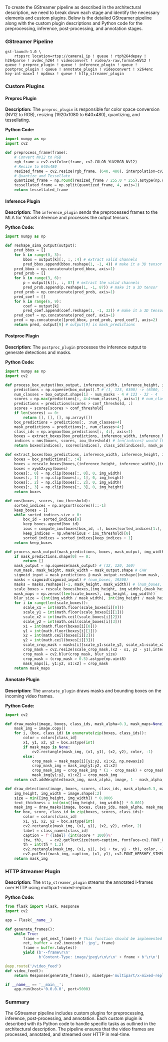 To create the GStreamer pipeline as described in the architectural description, we need to break down each stage and identify the necessary elements and custom plugins. Below is the detailed GStreamer pipeline along with the custom plugin descriptions and Python code for the preprocessing, inference, post-processing, and annotation stages.

### GStreamer Pipeline

```plaintext
gst-launch-1.0 \
    rtspsrc location=rtsp://camera1_ip ! queue ! rtph264depay ! h264parse ! avdec_h264 ! videoconvert ! video/x-raw,format=NV12 ! queue ! preproc_plugin ! queue ! inference_plugin ! queue ! postproc_plugin ! queue ! annotate_plugin ! videoconvert ! x264enc key-int-max=1 ! mp4mux ! queue ! http_streamer_plugin
```

### Custom Plugins

#### Preproc Plugin

**Description:**
The `preproc_plugin` is responsible for color space conversion (NV12 to RGB), resizing (1920x1080 to 640x480), quantizing, and tessellating.

**Python Code:**
```python
import numpy as np
import cv2

def preprocess_frame(frame):
    # Convert NV12 to RGB
    rgb_frame = cv2.cvtColor(frame, cv2.COLOR_YUV2RGB_NV12)
    # Resize to 640x480
    resized_frame = cv2.resize(rgb_frame, (640, 480), interpolation=cv2.INTER_LINEAR)
    # Quantize and Tessellate
    quantized_frame = np.round(resized_frame / 255.0 * 255).astype(np.uint8)
    tessellated_frame = np.split(quantized_frame, 4, axis=1)
    return tessellated_frame
```

#### Inference Plugin

**Description:**
The `inference_plugin` sends the preprocessed frames to the MLA for Yolov8 inference and processes the output tensors.

**Python Code:**
```python
import numpy as np

def reshape_sima_output(output):
    pred_bbox = []
    for k in range(0, 3):
        bbox = output[k][:, :, :4] # extract valid channels
        pred_bbox.append(bbox.reshape(1, -1, 4)) # make it a 3D tensor
    pred_bbox = np.concatenate(pred_bbox, axis=1)
    pred_prob = []
    for k in range(3, 6):
        p = output[k][:, :, 87] # extract the valid channels
        pred_prob.append(p.reshape(1, -1, 87)) # make it a 3D tensor
    pred_prob = np.concatenate(pred_prob, axis=1)
    pred_coef = []
    for k in range(6, 9):
        coef = output[k]
        pred_coef.append(coef.reshape(1, -1, 32)) # make it a 3D tensor
    pred_coef = np.concatenate(pred_coef, axis=1)
    pred = np.concatenate([pred_bbox, pred_prob, pred_coef], axis=2)
    return pred, output[9] # output[9] is mask_predictions
```

#### Postproc Plugin

**Description:**
The `postproc_plugin` processes the inference output to generate detections and masks.

**Python Code:**
```python
import numpy as np
import cv2

def process_box_output(box_output, inference_width, inference_height, img_width, img_height, num_masks=32, conf_threshold=0.5, iou_threshold=0.3):
    predictions = np.squeeze(box_output).T # (1, 123, 6300) -> (6300, 123)
    num_classes = box_output.shape[1] - num_masks - 4 # 123 - 32 - 4
    scores = np.max(predictions[:, 4:4+num_classes], axis=1) # num_classes = 87
    predictions = predictions[scores > conf_threshold, :]
    scores = scores[scores > conf_threshold]
    if len(scores) == 0:
        return [], [], [], np.array([])
    box_predictions = predictions[:, :num_classes+4]
    mask_predictions = predictions[:, num_classes+4:]
    class_ids = np.argmax(box_predictions[:, 4:], axis=1)
    boxes = extract_boxes(box_predictions, inference_width, inference_height, img_width, img_height)
    indices = nms(boxes, scores, iou_threshold) # len(indices) would the number of valid bounding boxes
    return boxes[indices], scores[indices], class_ids[indices], mask_predictions[indices]

def extract_boxes(box_predictions, inference_width, inference_height, img_width, img_height):
    boxes = box_predictions[:, :4]
    boxes = rescale_boxes(boxes,(inference_height, inference_width),(img_height, img_width))
    boxes = xywh2xyxy(boxes)
    boxes[:, 0] = np.clip(boxes[:, 0], 0, img_width)
    boxes[:, 1] = np.clip(boxes[:, 1], 0, img_height)
    boxes[:, 2] = np.clip(boxes[:, 2], 0, img_width)
    boxes[:, 3] = np.clip(boxes[:, 3], 0, img_height)
    return boxes

def nms(boxes, scores, iou_threshold):
    sorted_indices = np.argsort(scores)[::-1]
    keep_boxes = []
    while sorted_indices.size > 0:
        box_id = sorted_indices[0]
        keep_boxes.append(box_id)
        ious = compute_iou(boxes[box_id, :], boxes[sorted_indices[1:], :])
        keep_indices = np.where(ious < iou_threshold)[0]
        sorted_indices = sorted_indices[keep_indices + 1]
    return keep_boxes

def process_mask_output(mask_predictions, boxes, mask_output, img_width, img_height):
    if mask_predictions.shape[0] == 0:
        return []
    mask_output = np.squeeze(mask_output) # (32, 120, 160)
    num_mask, mask_height, mask_width = mask_output.shape # CHW
    sigmoid_input = mask_predictions @ mask_output.reshape((num_mask, -1))
    masks = sigmoid(sigmoid_input) # (num_boxes, 19200)
    masks = masks.reshape((-1, mask_height, mask_width)) # (num_boxes, 120, 160)
    scale_boxes = rescale_boxes(boxes,(img_height, img_width),(mask_height, mask_width))
    mask_maps = np.zeros((len(scale_boxes), img_height, img_width))
    blur_size = (int(img_width / mask_width), int(img_height / mask_height))
    for i in range(len(scale_boxes)):
        scale_x1 = int(math.floor(scale_boxes[i][0]))
        scale_y1 = int(math.floor(scale_boxes[i][1]))
        scale_x2 = int(math.ceil(scale_boxes[i][2]))
        scale_y2 = int(math.ceil(scale_boxes[i][3]))
        x1 = int(math.floor(boxes[i][0]))
        y1 = int(math.floor(boxes[i][1]))
        x2 = int(math.ceil(boxes[i][2]))
        y2 = int(math.ceil(boxes[i][3]))
        scale_crop_mask = masks[i][scale_y1:scale_y2, scale_x1:scale_x2]
        crop_mask = cv2.resize(scale_crop_mask,(x2 - x1, y2 - y1),interpolation=cv2.INTER_CUBIC)
        crop_mask = cv2.blur(crop_mask, blur_size)
        crop_mask = (crop_mask > 0.5).astype(np.uint8)
        mask_maps[i, y1:y2, x1:x2] = crop_mask
    return mask_maps
```

#### Annotate Plugin

**Description:**
The `annotate_plugin` draws masks and bounding boxes on the incoming video frames.

**Python Code:**
```python
import cv2

def draw_masks(image, boxes, class_ids, mask_alpha=0.3, mask_maps=None):
    mask_img = image.copy()
    for i, (box, class_id) in enumerate(zip(boxes, class_ids)):
        color = colors[class_id]
        x1, y1, x2, y2 = box.astype(int)
        if mask_maps is None:
            cv2.rectangle(mask_img, (x1, y1), (x2, y2), color, -1)
        else:
            crop_mask = mask_maps[i][y1:y2, x1:x2, np.newaxis]
            crop_mask_img = mask_img[y1:y2, x1:x2]
            crop_mask_img = crop_mask_img * (1 - crop_mask) + crop_mask * color
            mask_img[y1:y2, x1:x2] = crop_mask_img
    return cv2.addWeighted(mask_img, mask_alpha, image, 1 - mask_alpha, 0)

def draw_detections(image, boxes, scores, class_ids, mask_alpha=0.3, mask_maps=None):
    img_height, img_width = image.shape[:2]
    size = min([img_height, img_width]) * 0.0006
    text_thickness = int(min([img_height, img_width]) * 0.001)
    mask_img = draw_masks(image, boxes, class_ids, mask_alpha, mask_maps)
    for box, score, class_id in zip(boxes, scores, class_ids):
        color = colors[class_id]
        x1, y1, x2, y2 = box.astype(int)
        cv2.rectangle(mask_img, (x1, y1), (x2, y2), color, 2)
        label = class_names[class_id]
        caption = f'{label} {int(score * 100)}%'
        (tw, th), _ = cv2.getTextSize(text=caption, fontFace=cv2.FONT_HERSHEY_SIMPLEX, fontScale=size, thickness=text_thickness)
        th = int(th * 1.2)
        cv2.rectangle(mask_img, (x1, y1), (x1 + tw, y1 - th), color, -1)
        cv2.putText(mask_img, caption, (x1, y1), cv2.FONT_HERSHEY_SIMPLEX, size, (255, 255, 255), text_thickness, cv2.LINE_AA)
    return mask_img
```

### HTTP Streamer Plugin

**Description:**
The `http_streamer_plugin` streams the annotated I-frames over HTTP using multipart-mixed-replace.

**Python Code:**
```python
from flask import Flask, Response
import cv2

app = Flask(__name__)

def generate_frames():
    while True:
        frame = get_next_frame() # This function should be implemented to get the next annotated frame
        ret, buffer = cv2.imencode('.jpg', frame)
        frame = buffer.tobytes()
        yield (b'--frame\r\n'
               b'Content-Type: image/jpeg\r\n\r\n' + frame + b'\r\n')

@app.route('/video_feed')
def video_feed():
    return Response(generate_frames(), mimetype='multipart/x-mixed-replace; boundary=frame')

if __name__ == '__main__':
    app.run(host='0.0.0.0', port=5000)
```

### Summary

The GStreamer pipeline includes custom plugins for preprocessing, inference, post-processing, and annotation. Each custom plugin is described with its Python code to handle specific tasks as outlined in the architectural description. The pipeline ensures that the video frames are processed, annotated, and streamed over HTTP in real-time.